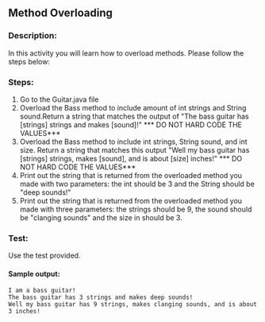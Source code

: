 ## Method Overloading
### Description:
In this activity you will learn how to overload methods.
Please follow the steps below:

### Steps:
1. Go to the Guitar.java file
2. Overload the Bass method to include amount of int strings and String sound.Return a string that matches the output of "The bass guitar has [strings] strings and makes [sound]!" *** DO NOT HARD CODE THE VALUES***
3. Overload the Bass method to include int strings, String sound, and int size. Return a string that matches this output "Well my bass guitar has [strings] strings, makes [sound], and is about [size] inches!" *** DO NOT HARD CODE THE VALUES***
4. Print out the string that is returned from the overloaded method you made with two parameters: the int should be 3 and the String should be "deep sounds!"
5. Print out the string that is returned from the overloaded method you made with three parameters: the  strings should be 9, the sound should be "clanging sounds" and the size in should be 3.

### Test:
Use the test provided. 

#### Sample output:
```
I am a bass guitar!
The bass guitar has 3 strings and makes deep sounds!
Well my bass guitar has 9 strings, makes clanging sounds, and is about 3 inches!
```